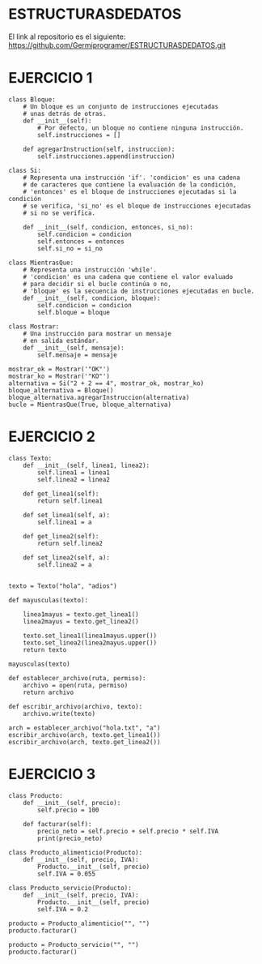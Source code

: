 # ESTRUCTURASDEDATOS

El link al repositorio es el siguiente: https://github.com/Germiprogramer/ESTRUCTURASDEDATOS.git

# EJERCICIO 1

    class Bloque: 
        # Un bloque es un conjunto de instrucciones ejecutadas 
        # unas detrás de otras. 
        def __init__(self): 
            # Por defecto, un bloque no contiene ninguna instrucción. 
            self.instrucciones = [] 

        def agregarInstruction(self, instruccion): 
            self.instrucciones.append(instruccion) 

    class Si: 
        # Representa una instrucción 'if'. 'condicion' es una cadena 
        # de caracteres que contiene la evaluación de la condición, 
        # 'entonces' es el bloque de instrucciones ejecutadas si la condición 
        # se verifica, 'si_no' es el bloque de instrucciones ejecutadas 
        # si no se verifica. 

        def __init__(self, condicion, entonces, si_no): 
            self.condicion = condicion 
            self.entonces = entonces 
            self.si_no = si_no 

    class MientrasQue: 
        # Representa una instrucción 'while'. 
        # 'condicion' es una cadena que contiene el valor evaluado 
        # para decidir si el bucle continúa o no, 
        # 'bloque' es la secuencia de instrucciones ejecutadas en bucle. 
        def __init__(self, condicion, bloque): 
            self.condicion = condicion 
            self.bloque = bloque 

    class Mostrar: 
        # Una instrucción para mostrar un mensaje 
        # en salida estándar. 
        def __init__(self, mensaje): 
            self.mensaje = mensaje 

    mostrar_ok = Mostrar('"OK"') 
    mostrar_ko = Mostrar('"KO"') 
    alternativa = Si("2 + 2 == 4", mostrar_ok, mostrar_ko) 
    bloque_alternativa = Bloque()
    bloque_alternativa.agregarInstruccion(alternativa) 
    bucle = MientrasQue(True, bloque_alternativa) 



# EJERCICIO 2

    class Texto:
        def __init__(self, linea1, linea2):
            self.linea1 = linea1
            self.linea2 = linea2

        def get_linea1(self):
            return self.linea1

        def set_linea1(self, a):
            self.linea1 = a

        def get_linea2(self):
            return self.linea2

        def set_linea2(self, a):
            self.linea2 = a


    texto = Texto("hola", "adios")

    def mayusculas(texto):

        linea1mayus = texto.get_linea1()
        linea2mayus = texto.get_linea2()

        texto.set_linea1(linea1mayus.upper())
        texto.set_linea2(linea2mayus.upper())
        return texto

    mayusculas(texto)

    def establecer_archivo(ruta, permiso):
        archivo = open(ruta, permiso)
        return archivo

    def escribir_archivo(archivo, texto):
        archivo.write(texto)

    arch = establecer_archivo("hola.txt", "a")
    escribir_archivo(arch, texto.get_linea1())
    escribir_archivo(arch, texto.get_linea2())

# EJERCICIO 3

    class Producto:
        def __init__(self, precio):
            self.precio = 100

        def facturar(self):
            precio_neto = self.precio + self.precio * self.IVA
            print(precio_neto)

    class Producto_alimenticio(Producto):
        def __init__(self, precio, IVA):
            Producto.__init__(self, precio)
            self.IVA = 0.055

    class Producto_servicio(Producto):
        def __init__(self, precio, IVA):
            Producto.__init__(self, precio)
            self.IVA = 0.2

    producto = Producto_alimenticio("", "")
    producto.facturar()

    producto = Producto_servicio("", "")
    producto.facturar()

